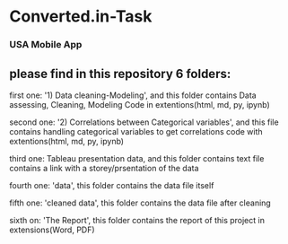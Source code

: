 # Converted.in-Task
### USA Mobile App

## please find in this repository 6 folders:


first one: '1) Data cleaning-Modeling', and this folder contains Data assessing, Cleaning, Modeling Code in extentions(html, md, py, ipynb)


second one: '2) Correlations between Categorical variables', and this file contains handling categorical variables to get correlations code  with extentions(html, md, py, ipynb)


third one: Tableau presentation data, and this folder contains text file contains a link with a storey/prsentation of the data 


fourth one: 'data', this folder contains the data file itself


fifth one: 'cleaned data', this folder contains the data file after cleaning


sixth on: 'The Report', this folder contains the report of this project in extensions(Word, PDF)
